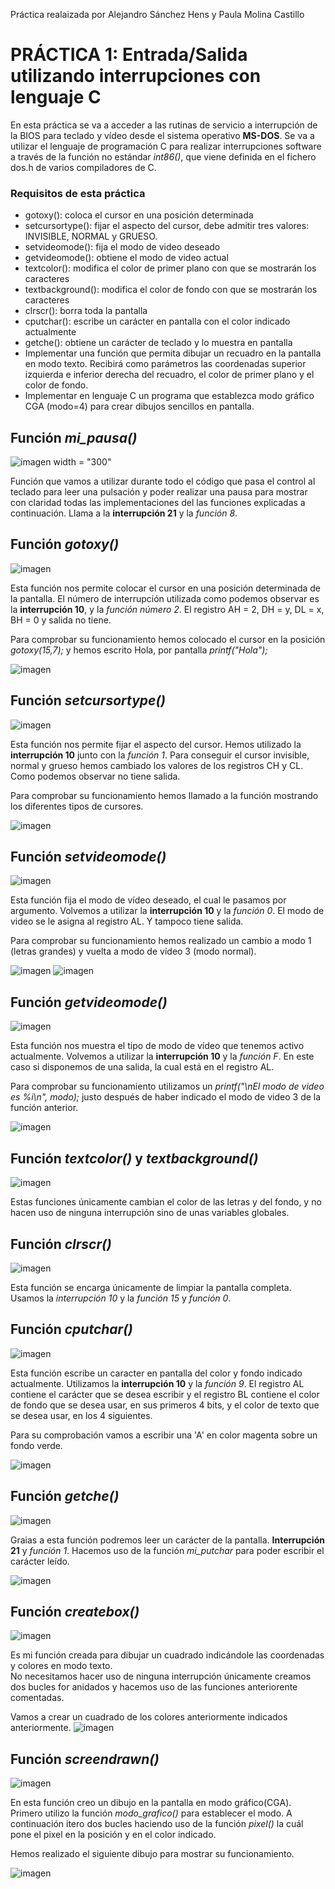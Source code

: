 Práctica realaizada por Alejandro Sánchez Hens y Paula Molina Castillo

# PRÁCTICA 1: Entrada/Salida utilizando interrupciones con lenguaje C

En esta práctica se va a acceder a las rutinas de servicio a interrupción de la BIOS para teclado y vídeo desde el
sistema operativo **MS-DOS**. Se va a utilizar el lenguaje de programación C para realizar interrupciones software a
través de la función no estándar *int86()*, que viene definida en el fichero dos.h de varios compiladores de C.

### Requisitos de esta práctica
* gotoxy(): coloca el cursor en una posición determinada
* setcursortype(): fijar el aspecto del cursor, debe admitir tres valores: INVISIBLE, NORMAL y GRUESO.
* setvideomode(): fija el modo de video deseado
* getvideomode(): obtiene el modo de video actual
* textcolor(): modifica el color de primer plano con que se mostrarán los caracteres
* textbackground(): modifica el color de fondo con que se mostrarán los caracteres
* clrscr(): borra toda la pantalla
* cputchar(): escribe un carácter en pantalla con el color indicado actualmente
* getche(): obtiene un carácter de teclado y lo muestra en pantalla
* Implementar una función que permita dibujar un recuadro en la pantalla en modo texto. Recibirá como parámetros las coordenadas superior izquierda e inferior derecha del recuadro, el color de primer plano y el color de fondo.
* Implementar en lenguaje C un programa que establezca modo gráfico CGA (modo=4) para crear dibujos sencillos en pantalla.

## Función *mi_pausa()*

![imagen width = "300"](https://github.com/paulamc814/PDIH/blob/main/Pr%C3%A1ctica%201/images/mi_pausa.JPG )

Función que vamos a utilizar durante todo el código que pasa el control al teclado para leer una pulsación y poder realizar
una pausa para mostrar con claridad todas las implementaciones del las funciones explicadas a continuación. Llama a la **interrupción 21**
y la *función 8*.


## Función *gotoxy()*

![imagen](https://github.com/paulamc814/PDIH/blob/main/Pr%C3%A1ctica%201/images/gotoxy1.JPG)

Esta función nos permite colocar el cursor en una posición determinada de la pantalla. El número de interrupción utilizada como podemos observar es la **interrupción 10**, y la *función número 2*. El registro AH = 2, DH = y, DL = x, BH = 0 y salida no tiene. 

Para comprobar su funcionamiento hemos colocado el cursor en la posición *gotoxy(15,7);* y hemos escrito Hola, por pantalla *printf("Hola");*

![imagen](https://github.com/paulamc814/PDIH/blob/main/Pr%C3%A1ctica%201/images/gotoxy2.JPG)

## Función *setcursortype()*

![imagen](https://github.com/paulamc814/PDIH/blob/main/Pr%C3%A1ctica%201/images/setcursortype1.JPG)

Esta función nos permite fijar el aspecto del cursor. Hemos utilizado la **interrupción 10** junto con la *función 1*.
Para conseguir el cursor invisible, normal y grueso hemos cambiado los valores de los registros CH y CL. Como podemos observar no tiene salida. 

Para comprobar su funcionamiento hemos llamado a la función mostrando los diferentes tipos de cursores. 

![imagen](https://github.com/paulamc814/PDIH/blob/main/Pr%C3%A1ctica%201/images/setcursortype2.JPG)

## Función *setvideomode()*

![imagen](https://github.com/paulamc814/PDIH/blob/main/Pr%C3%A1ctica%201/images/setvideomode1.JPG)

Esta función fija el modo de vídeo deseado, el cual le pasamos por argumento. Volvemos a utilizar la **interrupción 10** y la *función 0*.
El modo de video se le asigna al registro AL. Y tampoco tiene salida. 

Para comprobar su funcionamiento hemos realizado un cambio a modo 1 (letras grandes) y vuelta a modo de vídeo 3 (modo normal).

![imagen](https://github.com/paulamc814/PDIH/blob/main/Pr%C3%A1ctica%201/images/setvideomode2.JPG)
![imagen](https://github.com/paulamc814/PDIH/blob/main/Pr%C3%A1ctica%201/images/setvideomode3.JPG)

## Función *getvideomode()*

![imagen](https://github.com/paulamc814/PDIH/blob/main/Pr%C3%A1ctica%201/images/getvideomode1.JPG)

Esta función nos muestra el tipo de modo de vídeo que tenemos activo actualmente. Volvemos a utilizar la **interrupción 10** y la *función F*. En este caso si disponemos de una salida, la cual está en el registro AL.

Para comprobar su funcionamiento utilizamos un *printf("\nEl modo de video es %i\n", modo);* 
justo después de haber indicado el modo de video 3 de la función anterior. 

![imagen](https://github.com/paulamc814/PDIH/blob/main/Pr%C3%A1ctica%201/images/getvideomode2.JPG)

## Función *textcolor()* y *textbackground()*

![imagen](https://github.com/paulamc814/PDIH/blob/main/Pr%C3%A1ctica%201/images/textcolor1.JPG)

Estas funciones únicamente cambian el color de las letras y del fondo, y no hacen uso de ninguna interrupción sino de unas variables globales. 

## Función *clrscr()*

![imagen](https://github.com/paulamc814/PDIH/blob/main/Pr%C3%A1ctica%201/images/clrscr1.JPG)

Esta función se encarga únicamente de limpiar la pantalla completa. Usamos la *interrupción 10* y la *función 15* y *función 0*.

## Función *cputchar()*

![imagen](https://github.com/paulamc814/PDIH/blob/main/Pr%C3%A1ctica%201/images/cputchar1.JPG)

Esta función escribe un caracter en pantalla del color y fondo indicado actualmente.
Utilizamos la **interrupción 10** y la *función 9*. El registro AL contiene el carácter que se desea escribir y el registro BL contiene el color de fondo que se desea usar, en sus primeros 4 bits, y el color de texto que se desea usar, en los 4 siguientes.

Para su comprobación vamos a escribir una 'A' en color magenta sobre un fondo verde. 

![imagen](https://github.com/paulamc814/PDIH/blob/main/Pr%C3%A1ctica%201/images/cputchar2.JPG)

## Función *getche()*

![imagen](https://github.com/paulamc814/PDIH/blob/main/Pr%C3%A1ctica%201/images/getche1.JPG)

Graias a esta función podremos leer un carácter de la pantalla. **Interrupción 21** y *función 1*.
Hacemos uso de la función *mi_putchar* para poder escribir el carácter leído.

![imagen](https://github.com/paulamc814/PDIH/blob/main/Pr%C3%A1ctica%201/images/getche2.JPG)

## Función *createbox()*

![imagen](https://github.com/paulamc814/PDIH/blob/main/Pr%C3%A1ctica%201/images/createbox1.JPG)

Es mi función creada para dibujar un cuadrado indicándole las coordenadas y colores en modo texto.  
No necesitamos hacer uso de ninguna interrupción únicamente creamos dos bucles for anidados y hacemos uso de las funciones
anteriorente comentadas. 

Vamos a crear un cuadrado de los colores anteriormente indicados anteriormente.
![imagen](https://github.com/paulamc814/PDIH/blob/main/Pr%C3%A1ctica%201/images/createbox2.JPG)

## Función *screendrawn()*

![imagen](https://github.com/paulamc814/PDIH/blob/main/Pr%C3%A1ctica%201/images/screendrawn1.JPG)

En esta función creo un dibujo en la pantalla en modo gráfico(CGA). 
Primero utilizo la función *modo_grafico()* para establecer el modo. A continuación itero dos bucles haciendo uso de la función *pixel()*
la cuál pone el pixel en la posición y en el color indicado. 

Hemos realizado el siguiente dibujo para mostrar su funcionamiento.

![imagen](https://github.com/paulamc814/PDIH/blob/main/Pr%C3%A1ctica%201/images/screendrawn2.JPG)
